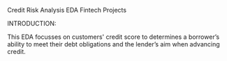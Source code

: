 Credit Risk Analysis EDA Fintech Projects

INTRODUCTION:
  
  This EDA focusses on customers' credit score to determines a borrower’s ability to meet their debt obligations and the lender’s aim when advancing credit.
